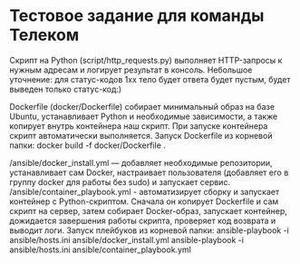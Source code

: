 # Тестовое задание для команды Телеком
Скрипт на Python (script/http_requests.py) выполняет HTTP-запросы к нужным адресам и логирует результат в консоль.
Небольшое уточнение: для статус-кодов 1хх тело будет ответа будет пустым, будет выведен только статус-код:)

Dockerfile (docker/Dockerfile) собирает минимальный образ на базе Ubuntu, устанавливает Python и необходимые зависимости, а также копирует внутрь контейнера наш скрипт. При запуске контейнера скрипт автоматически выполняется.
Запуск Dockerfile из корневой папки:
docker build -f docker/Dockerfile .

/ansible/docker_install.yml — добавляет необходимые репозитории, устанавливает сам Docker, настраивает пользователя (добавляет его в группу docker для работы без sudo) и запускает сервис. 
/ansible/container_playbook.yml - автоматизирует сборку и запускает контейнер с Python-скриптом. Сначала он копирует Dockerfile и сам скрипт на сервер, затем собирает Docker-образ, запускает контейнер, дожидается завершения работы скрипта, проверяет код возврата и выводит логи.
Запуск плейбуков из корневой папки:
ansible-playbook -i ansible/hosts.ini ansible/docker_install.yml
ansible-playbook -i ansible/hosts.ini ansible/container_playbook.yml
